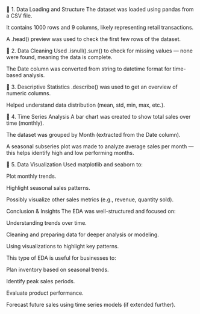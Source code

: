 🔹 1. Data Loading and Structure
The dataset was loaded using pandas from a CSV file.

It contains 1000 rows and 9 columns, likely representing retail transactions.

A .head() preview was used to check the first few rows of the dataset.

🔹 2. Data Cleaning
Used .isnull().sum() to check for missing values — none were found, meaning the data is complete.

The Date column was converted from string to datetime format for time-based analysis.

🔹 3. Descriptive Statistics
.describe() was used to get an overview of numeric columns.

Helped understand data distribution (mean, std, min, max, etc.).

🔹 4. Time Series Analysis
A bar chart was created to show total sales over time (monthly).

The dataset was grouped by Month (extracted from the Date column).

A seasonal subseries plot was made to analyze average sales per month — this helps identify high and low performing months.

🔹 5. Data Visualization
Used matplotlib and seaborn to:

Plot monthly trends.

Highlight seasonal sales patterns.

Possibly visualize other sales metrics (e.g., revenue, quantity sold).

Conclusion & Insights
The EDA was well-structured and focused on:

Understanding trends over time.

Cleaning and preparing data for deeper analysis or modeling.

Using visualizations to highlight key patterns.

This type of EDA is useful for businesses to:

Plan inventory based on seasonal trends.

Identify peak sales periods.

Evaluate product performance.

Forecast future sales using time series models (if extended further).
